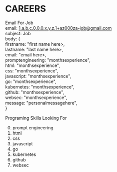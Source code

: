 # CAREERS


Email For Job  
  email:  1.a.b.c.0.0.0.x.y.z.1+az000za-job@gmail.com <br>
  subject: Job <br>
  body: { <br>
    firstname:           "first name here>, <br>
    lastname:            "last name here>,  <br>
    email:               "email here>,      <br>
    promptengineering:   "monthsexperience",<br>
    html:                "monthsexperience",<br>
    css:                 "monthsexperience",<br>
    javascript:          "monthsexperience",<br>
    go:                  "monthsexperience",<br>
    kubernetes:          "monthsexperience",<br>
    github:              "monthsexperience",<br>
    websec:              "monthsexperience",<br>
    message:             "personalmessagehere",<br>
  }

Programing Skills Looking For

0) prompt engineering
1) html
2) css
3) javascript
4) go
5) kubernetes
6) github
7) websec

